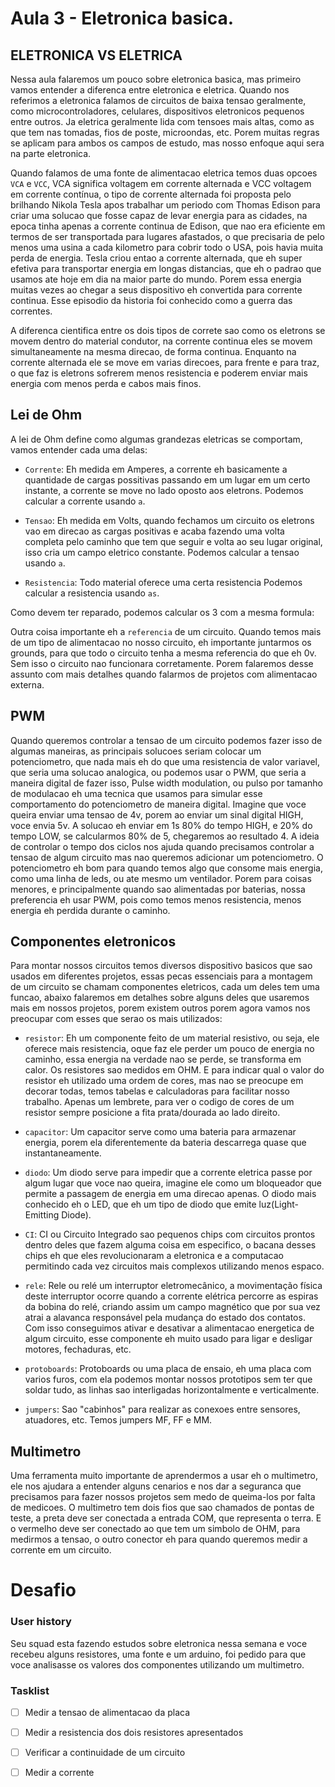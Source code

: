 # Aula 3 - Eletronica basica.

## ELETRONICA VS ELETRICA

Nessa aula falaremos um pouco sobre eletronica basica, mas primeiro vamos entender a diferenca entre eletronica e eletrica. Quando nos referimos a eletronica falamos de circuitos de baixa tensao geralmente, como microcontroladores, celulares, dispositivos eletronicos pequenos entre outros. Ja eletrica geralmente lida com tensoes mais altas, como as que tem nas tomadas, fios de poste, microondas, etc. Porem muitas regras se aplicam para ambos os campos de estudo, mas nosso enfoque aqui sera na parte eletronica.

Quando falamos de uma fonte de alimentacao eletrica temos duas opcoes `VCA` e `VCC`, VCA significa voltagem em corrente alternada e VCC voltagem em corrente contínua, o tipo de corrente alternada foi proposta pelo brilhando Nikola Tesla apos trabalhar um periodo com Thomas Edison para criar uma solucao que fosse capaz de levar energia para as cidades, na epoca tinha apenas a corrente continua de Edison, que nao era eficiente em termos de ser transportada para lugares afastados, o que precisaria de pelo menos uma usina a cada kilometro para cobrir todo o USA, pois havia muita perda de energia. Tesla criou entao a corrente alternada, que eh super efetiva para transportar energia em longas distancias, que eh o padrao que usamos ate hoje em dia na maior parte do mundo. Porem essa energia muitas vezes ao chegar a seus dispositivo eh convertida para corrente continua. Esse episodio da historia foi conhecido como a guerra das correntes.

A diferenca cientifica entre os dois tipos de correte sao como os eletrons se movem dentro do material condutor, na corrente continua eles se movem simultaneamente na mesma direcao, de forma continua. Enquanto na corrente alternada ele se move em varias direcoes, para frente e para traz, o que faz is eletrons sofrerem menos resistencia e poderem enviar mais energia com menos perda e cabos mais finos.

## Lei de Ohm

A lei de Ohm define como algumas grandezas eletricas se comportam, vamos entender cada uma delas:

* `Corrente`: Eh medida em Amperes, a corrente eh basicamente a quantidade de cargas possitivas passando em um lugar em um certo instante, a corrente se move no lado oposto aos eletrons. Podemos calcular a corrente usando `a`.

* `Tensao`: Eh medida em Volts, quando fechamos um circuito os eletrons vao em direcao as cargas positivas e acaba fazendo uma volta completa pelo caminho que tem que seguir e volta ao seu lugar original, isso cria um campo eletrico constante.  Podemos calcular a tensao usando `a`.

* `Resistencia`: Todo material oferece uma certa resistencia Podemos calcular a resistencia usando `as`.

Como devem ter reparado, podemos calcular os 3 com a mesma formula:

Outra coisa importante eh a `referencia` de um circuito. Quando temos mais de um tipo de alimentacao no nosso circuito, eh importante juntarmos os grounds, para que todo o circuito tenha a mesma referencia do que eh 0v. Sem isso o circuito nao funcionara corretamente. Porem falaremos desse assunto com mais detalhes quando falarmos de projetos com alimentacao externa.

## PWM

Quando queremos controlar a tensao de um circuito podemos fazer isso de algumas maneiras, as principais solucoes seriam colocar um potenciometro, que nada mais eh do que uma resistencia de valor variavel, que seria uma solucao analogica, ou podemos usar o PWM, que seria a maneira digital de fazer isso, Pulse width modulation, ou pulso por tamanho de modulacao eh uma tecnica que usamos para simular esse comportamento do potenciometro de maneira digital. Imagine que voce queira enviar uma tensao de 4v, porem ao enviar um sinal digital HIGH, voce envia 5v. A solucao eh enviar em 1s 80% do tempo HIGH, e 20% do tempo LOW, se calcularmos 80% de 5, chegaremos ao resultado 4. A ideia de controlar o tempo dos ciclos nos ajuda quando precisamos controlar a tensao de algum circuito mas nao queremos adicionar um potenciometro.
O potenciometro eh bom para quando temos algo que consome mais energia, como uma linha de leds, ou ate mesmo um ventilador. Porem para coisas menores, e principalmente quando sao alimentadas por baterias, nossa preferencia eh usar PWM, pois como temos menos resistencia, menos energia eh perdida durante o caminho.

## Componentes eletronicos

Para montar nossos circuitos temos diversos dispositivo basicos que sao usados em diferentes projetos, essas pecas essenciais para a montagem de um circuito se chamam componentes eletricos, cada um deles tem uma funcao, abaixo falaremos em detalhes sobre alguns deles que usaremos mais em nossos projetos, porem existem outros porem agora vamos nos preocupar com esses que serao os mais utilizados:

* `resistor`: Eh um componente feito de um material resistivo, ou seja, ele oferece mais resistencia, oque faz ele perder um pouco de energia no caminho, essa energia na verdade nao se perde, se transforma em calor. Os resistores sao medidos em OHM. E para indicar qual o valor do resistor eh utilizado uma ordem de cores, mas nao se preocupe em decorar todas, temos tabelas e calculadoras para facilitar nosso trabalho. Apenas um lembrete, para ver o codigo de cores de um resistor sempre posicione a fita prata/dourada ao lado direito.

* `capacitor`: Um capacitor serve como uma bateria para armazenar energia, porem ela diferentemente da bateria descarrega quase que instantaneamente.

* `diodo`: Um diodo serve para impedir que a corrente eletrica passe por algum lugar que voce nao queira, imagine ele como um bloqueador que permite a passagem de energia em uma direcao apenas. O diodo mais conhecido eh o LED, que eh um tipo de diodo que emite luz(Light-Emitting Diode).

* `CI`: CI ou Circuito Integrado sao pequenos chips com circuitos prontos dentro deles que fazem alguma coisa em especifico, o bacana desses chips eh que eles revolucionaram a eletronica e a computacao permitindo cada vez circuitos mais complexos utilizando menos espaco.

* `rele`: Rele ou relé um interruptor eletromecânico, a movimentação física deste interruptor ocorre quando a corrente elétrica percorre as espiras da bobina do relé, criando assim um campo magnético que por sua vez atrai a alavanca responsável pela mudança do estado dos contatos. Com isso conseguimos ativar e desativar a alimentacao energetica de algum circuito, esse componente eh muito usado para ligar e desligar motores, fechaduras, etc.

* `protoboards`: Protoboards ou uma placa de ensaio, eh uma placa com varios furos, com ela podemos montar nossos prototipos sem ter que soldar tudo, as linhas sao interligadas horizontalmente e verticalmente.

* `jumpers`: Sao "cabinhos" para realizar as conexoes entre sensores, atuadores, etc. Temos jumpers MF, FF e MM.


## Multimetro

Uma ferramenta muito importante de aprendermos a usar eh o multimetro, ele nos ajudara a entender alguns cenarios e nos dar a seguranca que precisamos para fazer nossos projetos sem medo de queima-los por falta de medicoes. O multimetro tem dois fios que sao chamados de pontas de teste, a preta deve ser conectada a entrada COM, que representa o terra. E o vermelho deve ser conectado ao que tem um simbolo de OHM, para medirmos a tensao, o outro conector eh para quando queremos medir a corrente em um circuito.

# Desafio

### User history

Seu squad esta fazendo estudos sobre eletronica nessa semana e voce recebeu alguns resistores, uma fonte e um arduino, foi pedido para que voce analisasse os valores dos componentes utilizando um multimetro.

### Tasklist

* [ ] Medir a tensao de alimentacao da placa

* [ ] Medir a resistencia dos dois resistores apresentados

* [ ] Verificar a continuidade de um circuito

* [ ] Medir a corrente
